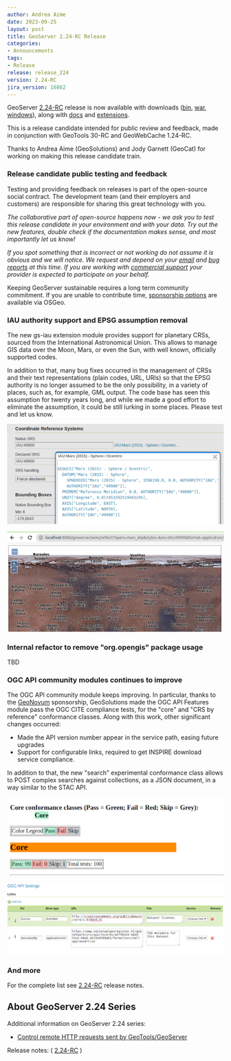 ```yaml
---
author: Andrea Aime
date: 2023-09-25
layout: post
title: GeoServer 2.24-RC Release
categories:
- Announcements
tags:
- Release
release: release_224
version: 2.24-RC
jira_version: 16862
---
```


GeoServer [2.24-RC](/release/2.24-RC/) release is now available with downloads ([bin](https://sourceforge.net/projects/geoserver/files/GeoServer/2.24-RC/geoserver-2.24-RC-bin.zip/download), [war](https://sourceforge.net/projects/geoserver/files/GeoServer/2.24-RC/geoserver-2.24-RC-war.zip/download), [windows](https://sourceforge.net/projects/geoserver/files/GeoServer/2.24-RC/GeoServer-2.24-RC-winsetup.exe/download)), along with [docs](https://sourceforge.net/projects/geoserver/files/GeoServer/2.24-RC/geoserver-2.24-RC-htmldoc.zip/download) and [extensions](https://sourceforge.net/projects/geoserver/files/GeoServer/2.24-RC/extensions/).

This is a release candidate intended for public review and feedback, made in conjunction with GeoTools 30-RC and GeoWebCache 1.24-RC.

Thanks to Andrea Aime (GeoSolutions) and Jody Garnett (GeoCat) for working on making this release candidate train.

### Release candidate public testing and feedback

Testing and providing feedback on releases is part of the open-source social contract. The development team (and their employers and customers) are responsible for sharing this great technology with you.

*The collaborative part of open-source happens now - we ask you to test this release candidate in your environment and with your data. Try out the new features, double check if the documentation makes sense, and most importantly let us know!*

*If you spot something that is incorrect or not working do not assume it is obvious and we will notice. We request and depend on your [email](https://geoserver.org/comm/) and [bug reports](https://geoserver.org/issues/) at this time. If you are working with [commercial support](https://geoserver.org/support/) your provider is expected to participate on your behalf.*

Keeping GeoServer sustainable requires a long term community commitment. If you are unable to contribute time, [sponsorship options](https://github.com/geoserver/geoserver/wiki/Sponsor) are available via OSGeo.

### IAU authority support and EPSG assumption removal

The new gs-iau extension module provides support for planetary CRSs, sourced from the International Astronomical Union. This allows to manage GIS data over the Moon, Mars, or even the Sun, with well known, officially supported codes.

In addition to that, many bug fixes occurred in the management of CRSs and their text representations (plain codes, URL, URIs) so that the EPSG authority is no longer assumed to be the only possibility, in a variety of places, such as, for example, GML output.
The code base has seen this assumption for twenty years long, and while we made a good effort to eliminate the assumption, it could be still lurking in some places. Please test and let us know.

![Mars CRS in reprojection console](/img/posts/2.24/iau_wkt.png) 

![Mars map, raster and vector data](/img/posts/2.24/mars.png) 

### Internal refactor to remove "org.opengis" package usage

TBD

### OGC API community modules continues to improve

The OGC API community module keeps improving. In particular, thanks to the [GeoNovum](https://www.geonovum.nl/) sponsorship, GeoSolutions made the OGC API Features module pass the OGC CITE compliance tests, for the "core" and "CRS by reference" conformance classes.
Along with this work, other significant changes occurred:

* Made the API version number appear in the service path, easing future upgrades
* Support for configurable links, required to get INSPIRE download service compliance. 

In addition to that, the new "search" experimental conformance class allows to POST complex searches against collections, as a JSON document,
in a way similar to the STAC API.

![Editable OGC API links](/img/posts/2.24/api_features_compliance.png) 

![Editable OGC API links](/img/posts/2.24/ogc_api_links.png) 



### And more

For the complete list see [2.24-RC](https://github.com/geoserver/geoserver/releases/tag/2.24-RC) release notes.

## About GeoServer 2.24 Series

Additional information on GeoServer 2.24 series:

* [Control remote HTTP requests sent by GeoTools/GeoServer](https://github.com/geoserver/geoserver/wiki/GSIP-218)

Release notes:
( [2.24-RC](https://github.com/geoserver/geoserver/releases/tag/2.24-RC)
)